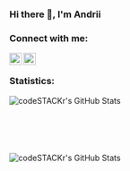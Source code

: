 ### Hi there 👋, I'm Andrii

### Connect with me:

[<img align="left" alt="elpeanuto | Telegram" width="22px" src="https://user-images.githubusercontent.com/49933115/139837223-bf23d3a9-4638-4e17-994a-ac8678d5f517.png" />][telegram]
[<img align="left" alt="elpeanuto | LinkedIn" width="22px" src="https://cdn-icons-png.flaticon.com/512/174/174857.png" />][linkedin]
<br />

### Statistics:

<img align="left" alt="codeSTACKr's GitHub Stats" src="https://github-readme-stats.vercel.app/api/top-langs/?username=elpeanuto&langs_count=8&layout=compact" />
<br />
<br />
<br />
<br />
<br />
<br />
<img align="left" alt="codeSTACKr's GitHub Stats" src="https://github-readme-stats.vercel.app/api?username=elpeanuto&show_icons=true" />

[telegram]: https://t.me/AndriiDrahuntsov
[linkedin]: https://www.linkedin.com/in/andriydraguntsov
